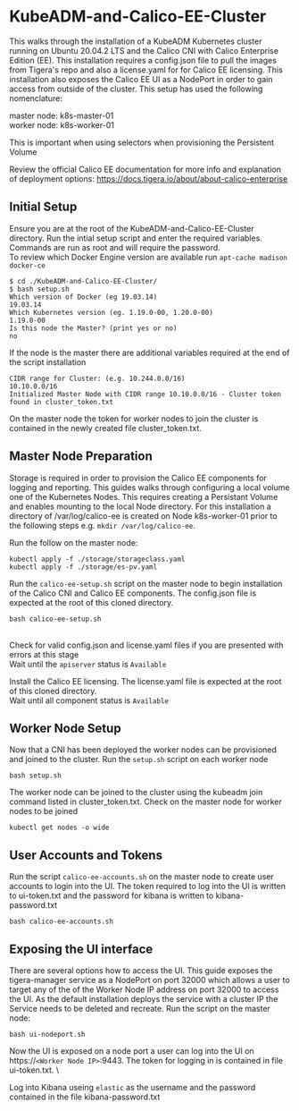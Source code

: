 # KubeADM-and-Calico-EE-Cluster
This walks through the installation of a KubeADM Kubernetes cluster running on Ubuntu 20.04.2 LTS and the Calico CNI with Calico Enterprise Edition (EE). This installation requires a config.json file to pull the images from Tigera's repo and also a license.yaml for for Calico EE licensing. This installation also exposes the Calico EE UI as a NodePort in order to gain access from outside of the cluster. This setup has used the following nomenclature:

master node: k8s-master-01   
worker node: k8s-worker-01

This is important when using selectors when provisioning the Persistent Volume

Review the official Calico EE documentation for more info and explanation of deployment options: 
https://docs.tigera.io/about/about-calico-enterprise

  
## Initial Setup ##

Ensure you are at the root of the KubeADM-and-Calico-EE-Cluster directory. Run the intial setup script and enter the required variables. Commands are run as root and will require the password.  
To review which Docker Engine version are available run `apt-cache madison docker-ce`  

```
$ cd ./KubeADM-and-Calico-EE-Cluster/
$ bash setup.sh
Which version of Docker (eg 19.03.14)
19.03.14
Which Kubernetes version (eg. 1.19.0-00, 1.20.0-00)
1.19.0-00
Is this node the Master? (print yes or no)
no
```

If the node is the master there are additional variables required at the end of the script installation


```
CIDR range for Cluster: (e.g. 10.244.0.0/16)
10.10.0.0/16
Initialized Master Node with CIDR range 10.10.0.0/16 - Cluster token found in cluster_token.txt
```

On the master node the token for worker nodes to join the cluster is contained in the newly created file cluster_token.txt.



## Master Node Preparation ##
Storage is required in order to provision the Calico EE components for logging and reporting. This guides walks through configuring a local volume one of the Kubernetes Nodes. This requires creating a Persistant Volume and enables mounting to the local Node directory. For this installation a directory of /var/log/calico-ee is created on Node k8s-worker-01 prior to the following steps e.g. `mkdir /var/log/calico-ee`.   

Run the follow on the master node:

```
kubectl apply -f ./storage/storageclass.yaml
kubectl apply -f ./storage/es-pv.yaml
```

Run the `calico-ee-setup.sh` script on the master node to begin installation of the Calico CNI and Calico EE components. The config.json file is expected at the root of this cloned directory.

```
bash calico-ee-setup.sh
```
\
Check for valid config.json and license.yaml files if you are presented with errors at this stage
\
Wait until the `apiserver` status is `Available`

Install the Calico EE licensing. The license.yaml file is expected at the root of this cloned directory. 
\
Wait until all component status is `Available`  

## Worker Node Setup ##
Now that a CNI has been deployed the worker nodes can be provisioned and joined to the cluster. Run the `setup.sh` script on each worker node

```
bash setup.sh
```
The worker node can be joined to the cluster using the kubeadm join command listed in cluster_token.txt. Check on the master node for worker nodes to be joined

```
kubectl get nodes -o wide
``` 


## User Accounts and Tokens ##

Run the script `calico-ee-accounts.sh` on the master node to create user accounts to login into the UI. The token required to log into the UI is written to ui-token.txt and the password for kibana is written to kibana-password.txt

```
bash calico-ee-accounts.sh
```

## Exposing the UI interface ##

There are several options how to access the UI. This guide exposes the tigera-manager service as a NodePort on port 32000 which allows a user to target any of the of the Worker Node IP address on port 32000 to access the UI. As the default installation deploys the service with a cluster IP the Service needs to be deleted and recreate. Run the script on the master node:

```
bash ui-nodeport.sh
```

Now the UI is exposed on a node port a user can log into the UI on https://`<Worker Node IP>`:9443. The token for logging in is contained in file ui-token.txt. \

Log into Kibana useing `elastic` as the username and the password contained in the file kibana-password.txt



